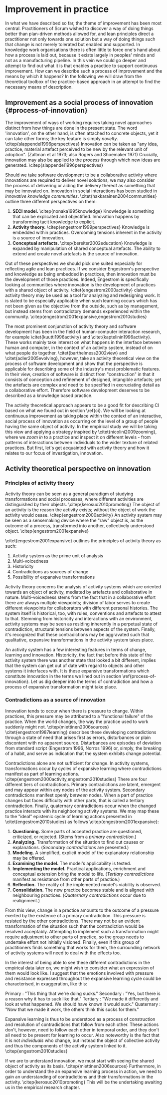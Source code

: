 
# Improvement in practice

In what we have described so far, the theme of improvement has been most central. Practitioners of Scrum wished to discover a way of doing things better than plan-driven methods allowed for, and lean principles direct a practitioner not only towards one solution but a way of doing things such that change is not merely tolerated but enabled and supported. In knowledge work organisations there is often little to force one's hand about how a process is laid out, because it exists largely in peoples' minds and not as a manufacturing pipeline. In this vein we could go deeper and attempt to find out what it is that enables a practice to support continuous improvement. How can we describe such a process of improvement and the means by which it happens? In the following we will draw from the theoretical toolbox of the practice-based approach in an attempt to find the necessary means of description.

## Improvement as a social process of innovation {#process-of-innovation}

The improvement of ways of working requires taking novel approaches distinct from how things are done in the present state. The word 'innovation', on the other hand, is often attached to concrete objects, yet it can take other forms; the key feature is simply *novelty*. \citep{slappendel1996perspectives} Innovation can be taken as "any idea, practice, material artefact perceived to be new by the relevant unit of adoption". <!-- FIXME: Sources --> (Zaltman et al 1973; also Rogers and Shoemaker 1971) Crucially, innovation may also be applied to the *process* through which new ideas are generated. \citep{slappendel1996perspectives}

<!--
- This characterisation of continuous improvement as *continuous innovation*, where the focus is on learning and knowledge management, is not a new one. \citet{boer2003continuous} observe that the field of research has been migrating towards that direction from the earlier *kaizen* or "shop floor CI" approach focused perspective.
-->

Should we take software development to be a collaborative activity where innovations are required to deliver novel solutions, we may also consider the process of delivering or aiding the delivery thereof as something that may be innovated on. Innovation in social interactions has been studied in *innovative knowledge communities*. \citet{hakkarainen2004communities} outline three different perspectives on them:

1. **SECI model.** \citep{nonaka1995knowledge} Knowledge is something that can be explicated and objectified. Innovation happens by transforming tacit knowledge to explicit.
2. **Activity theory.** \citep{engestrom1999perspectives} Knowledge is embedded within practices. Overcoming tensions inherent in the activity is a source of innovation.
3. **Conceptual artefacts.** \citep{bereiter2002education} Knowledge is expanded by manipulation of shared conceptual artefacts. The ability to extend and create novel artefacts is the source of innovation.

Out of these perspectives we should pick one suited especially for reflecting agile and lean practices. If we consider Engestrom's perspective and knowledge as being embedded in practices, then innovation must be the development of those practices. Indeed, Engestrom is specifically looking at communities where innovation is the development of practices with a shared object of activity. \citet{engestrom2000activity} claims activity theory may be used as a tool for analyzing and redesigning work. It is slated to be especially applicable when such learning occurs which has not been given as the objective from the outside, such as by management, but instead stems from contradictory demands experienced within the community. \citep{engestrom2001expansive,engestrom2010studies}

The most prominent conjunction of activity theory and software development has been in the field of human-computer interaction research, for example \citet{kuutti1996activity} and \citet{kaptelinin1996activity}. These works mainly take interest on what happens in the interface between human and computer, in the context of an activity system, instead of on what people do together. \citet{barthelmess2002view} and \citet{adler2005evolving}, however, take an activity theoretical view on the process of software development and show that the perspective is applicable for describing some of the industry's most problematic features. In their view, creation of software is distinct from "construction" in that it consists of conception and refinement of designed, intangible artefacts; yet the artefacts are complex and need to be specified in excruciating detail as a collaborative effort. Therefore software development deserves to be described as a knowledge based practice.

The activity theoretical approach appears to be a good fit for describing CI based on what we found out in section \ref{ci}. We will be looking at continuous improvement as taking place within the context of an interactive, social process of innovation as occurring on the level of a group of people having the same object of activity. In the empirical study we will be taking this view and applying a strategy inspired by \citet{nicolini2009zooming}, where we *zoom in* to a practice and inspect it on different levels - from patterns of interactions between individuals to the wider texture of related practices. But first, let's get acquainted with activity theory and how it relates to our focus of investigation, innovation.

## Activity theoretical perspective on innovation

### Principles of activity theory

Activity theory can be seen as a general paradigm of studying transformations and social processes, where different activities are distinguished by their objects. \citep{kerosuo2010promoting} The object of an activity is the reason the activity exists; without the object of work the activity would cease. \citep{engestrom2000activity} An activity system may be seen as a sensemaking device where the "raw" object is, as the outcome of a process, transformed into another, collectively understood object. \citep{engestrom2001expansive}

\citet{engestrom2001expansive} outlines the principles of activity theory as such:

1. Activity system as the prime unit of analysis
2. Multi-voicedness
3. Historicity
4. Contradictions as sources of change
5. Possibility of expansive transformations

Activity theory concerns the analysis of activity systems which are oriented towards an object of activity, mediated by artefacts and collaborative in nature. Multi-voicedness stems from the fact that in a collaborative effort there are always multiple viewpoints; division of labor serves to create different viewpoints for collaborators with different personal histories. The system itself is historical, too, with rules, conventions and artefacts to attest to that. Stemming from historicity and interactions with an environment, activity systems may be seen as residing inherently in a perpetual state of contradiction, structural tensions between aspects of the system. Finally, it's recognized that these contradictions may be aggravated such that qualitative, expansive transformations in the activity system takes place.

An activity system has a few interesting features in terms of change, learning and innovation. Historicity, the fact that before this state of the activity system there was another state that looked a bit different, implies that the system can get out of date with regard to objects and other systems it interfaces with. It is these expansive transformations which constitute innovation in the terms we lined out in section \ref{process-of-innovation}. Let us dig deeper into the terms of contradiction and how a process of expansive transformation might take place.

### Contradictions as a source of innovation

Innovation tends to occur when there is pressure to change. Within practices, this pressure may be attributed to a "functional failure" of the practice. When the world changes, the way the practice used to work suddenly might not. \citep{miettinen2006sources} \citet{engestrom1987learning} describes these developing contradictions through a state of need that arises first as errors, disturbances or plain discontent with no apparent source. Disturbances are episodes of deviation from standard script <!-- FIXME: Sources --> (Engestrom 1996, Norros 1996) or, simply, the breaking of a habit, and serve as indication that the system exhibits change potential.

Contradictions alone are not sufficient for change. In activity systems, transformations occur by cycles of expansive learning where contradictions manifest as part of learning actions.  \citep{engestrom2000activity,engestrom2010studies} There are four different tiers of contradictions. Primary contradictions are latent, emergent and may appear within any nodes of the activity system. Secondary contradictions manifest openly _between_ nodes. When a part of practice changes but faces difficulty with other parts, that is called a tertiary contradiction. Finally, quaternary contradictions occur when the changed practice interacts with its neighboring activity systems. We may map these to the "ideal" epistemic cycle of learning actions presented in \citet{engestrom2010studies} as follows \citep{engestrom2001expansive}:

1. **Questioning.** Some parts of accepted practice are questioned, criticized, or rejected. (Stems from a *primary contradiction*.)
2. **Analyzing.** Transformation of the situation to find out causes or explanations. (*Secondary contradictions* are presented.)
3. **Modeling.** A simplified, explicit model of the explanatory relationship may be offered.
4. **Examining the model.** The model's applicability is tested.
5. **Implementing the model.** Practical applications, enrichment and conceptual extension bring the model to life. (*Tertiary contradictions* manifest as resistance from other parts of practice.)
6. **Reflection.** The reality of the implemented model's viability is observed.
7. **Consolidation.** The new practice becomes stable and is aligned with neighbouring practices. (*Quaternary contradictions* occur due to realignment.)

From this view, change in a practice amounts to the outcome of a pressure exerted by the existence of a primary contradiction. This pressure is resisted by the other contradictions. There may not be an evident transformation of the situation such that the contradiction would be resolved acceptably. Attempting to implement such a transformation might require adjustment to other parts of practice, so the group needs to undertake effort not initially visioned. Finally, even if this group of practitioners finds something that works for them, the surrounding network of activity systems will need to deal with the effects too.

In the interest of being able to see these different contradictions in the empirical data later on, we might wish to consider what an expression of them would look like. I suggest that the emotions involved with pressure and resistance expressed throughout the expansive learning cycle could be characterised, in exaggeration, like this:

Primary
:   "This thing that we're doing sucks."
Secondary
:   "Yes, but there is a reason why it has to suck like that."
Tertiary
:   "We made it differently and look at what happened. We should have known it would suck."
Quaternary
:   "Now that we made it work, the others think this sucks for them."

Expansive learning is thus to be understood as a process of construction and resolution of contradictions that follow from each other. These actions don't, however, need to follow each other in temporal order, and they don't all need to be present for learning to occur. Also noteworthy is the fact that it is not *individuals* who change, but instead the object of collective activity and thus the components of the activity system linked to it. \citep{engestrom2010studies}

If we are to understand innovation, we must start with seeing the shared object of activity as its basis. \citep{miettinen2006sources} Furthermore, in order to understand the an expansive learning process in action, we need to gain an understanding of contradictions and their transformations in the activity. \citep{kerosuo2010promoting} This will be the undertaking awaiting us in the empirical research chapter.
